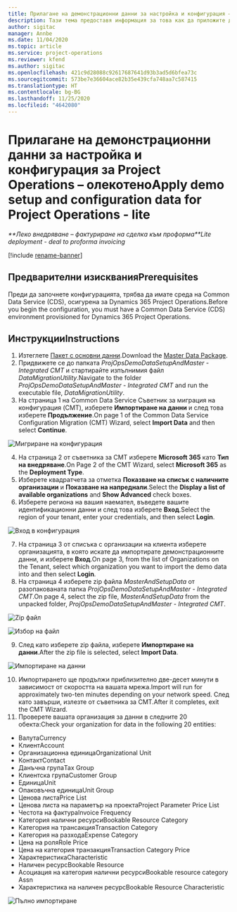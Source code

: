 ```yaml
---
title: Прилагане на демонстрационни данни за настройка и конфигурация – олекотено
description: Тази тема предоставя информация за това как да приложите демонстрационни данни за настройка конфигурационни в Project Operations.
author: sigitac
manager: Annbe
ms.date: 11/04/2020
ms.topic: article
ms.service: project-operations
ms.reviewer: kfend
ms.author: sigitac
ms.openlocfilehash: 421c9d28088c92617687641d93b3ad5d6bfea73c
ms.sourcegitcommit: 573be7e36604ace82b35e439cfa748aa7c587415
ms.translationtype: HT
ms.contentlocale: bg-BG
ms.lasthandoff: 11/25/2020
ms.locfileid: "4642080"
---
```

# <a name="apply-demo-setup-and-configuration-data-for-project-operations---lite"></a><span data-ttu-id="fdab9-103">Прилагане на демонстрационни данни за настройка и конфигурация за Project Operations – олекотено</span><span class="sxs-lookup"><span data-stu-id="fdab9-103">Apply demo setup and configuration data for Project Operations - lite</span></span> 

<span data-ttu-id="fdab9-104">_\*\*Леко внедряване – фактуриране на сделка към проформа_</span><span class="sxs-lookup"><span data-stu-id="fdab9-104">_\*\*Lite deployment - deal to proforma invoicing_</span></span>

[!include [rename-banner](~/includes/cc-data-platform-banner.md)]

## <a name="prerequisites"></a><span data-ttu-id="fdab9-105">Предварителни изисквания</span><span class="sxs-lookup"><span data-stu-id="fdab9-105">Prerequisites</span></span>

<span data-ttu-id="fdab9-106">Преди да започнете конфигурацията, трябва да имате среда на Common Data Service (CDS), осигурена за Dynamics 365 Project Operations.</span><span class="sxs-lookup"><span data-stu-id="fdab9-106">Before you begin the configuration, you must have a Common Data Service (CDS) environment provisioned for Dynamics 365 Project Operations.</span></span>


## <a name="instructions"></a><span data-ttu-id="fdab9-107">Инструкции</span><span class="sxs-lookup"><span data-stu-id="fdab9-107">Instructions</span></span>

1. <span data-ttu-id="fdab9-108">Изтеглете [Пакет с основни данни](https://download.microsoft.com/download/3/4/1/341bf279-a64f-4baa-af31-ce624859b518/ProjOpsSampleSetupData%20-%20CE%20only%20CMT.zip).</span><span class="sxs-lookup"><span data-stu-id="fdab9-108">Download the [Master Data Package](https://download.microsoft.com/download/3/4/1/341bf279-a64f-4baa-af31-ce624859b518/ProjOpsSampleSetupData%20-%20CE%20only%20CMT.zip).</span></span> 
2. <span data-ttu-id="fdab9-109">Придвижете се до папката *ProjOpsDemoDataSetupAndMaster - Integrated CMT* и стартирайте изпълнимия файл *DataMigrationUtility*.</span><span class="sxs-lookup"><span data-stu-id="fdab9-109">Navigate to the folder *ProjOpsDemoDataSetupAndMaster - Integrated CMT* and run the executable file, *DataMigrationUtility*.</span></span>
3. <span data-ttu-id="fdab9-110">На страница 1 на Common Data Service Съветник за миграция на конфигурация (CMT), изберете **Импортиране на данни** и след това изберете **Продължение**.</span><span class="sxs-lookup"><span data-stu-id="fdab9-110">On page 1 of the Common Data Service Configuration Migration (CMT) Wizard, select **Import Data** and then select **Continue**.</span></span>

![Мигриране на конфигурация](./media/1ConfigurationMigration.png)

4. <span data-ttu-id="fdab9-112">На страница 2 от съветника за CMT изберете **Microsoft 365** като **Тип на внедряване**.</span><span class="sxs-lookup"><span data-stu-id="fdab9-112">On Page 2 of the CMT Wizard, select **Microsoft 365** as the **Deployment Type**.</span></span>
5. <span data-ttu-id="fdab9-113">Изберете квадратчета за отметка **Показване на списък с наличните организации** и **Показване на напреднали**.</span><span class="sxs-lookup"><span data-stu-id="fdab9-113">Select the **Display a list of available organizations** and **Show Advanced** check boxes.</span></span>
6. <span data-ttu-id="fdab9-114">Изберете региона на вашия наемател, въведете вашите идентификационни данни и след това изберете **Вход**.</span><span class="sxs-lookup"><span data-stu-id="fdab9-114">Select the region of your tenant, enter your credentials, and then select **Login**.</span></span>

![Вход в конфигурация](./media/2ConfigurationSignin.png)

7. <span data-ttu-id="fdab9-116">На страница 3 от списъка с организации на клиента изберете организацията, в която искате да импортирате демонстрационните данни, и изберете **Вход**.</span><span class="sxs-lookup"><span data-stu-id="fdab9-116">On page 3, from the list of Organizations on the Tenant, select which organization you want to import the demo data into and then select **Login**.</span></span>
8. <span data-ttu-id="fdab9-117">На страница 4 изберете zip файла *MasterAndSetupData* от разопакованата папка *ProjOpsDemoDataSetupAndMaster - Integrated CMT*.</span><span class="sxs-lookup"><span data-stu-id="fdab9-117">On page 4, select the zip file, *MasterAndSetupData* from the unpacked folder, *ProjOpsDemoDataSetupAndMaster - Integrated CMT*.</span></span>

![Zip файл](./media/3ZipFile.png)

![Избор на файл](./media/4SelectAFile.png)

9. <span data-ttu-id="fdab9-120">След като изберете zip файла, изберете **Импортиране на данни**.</span><span class="sxs-lookup"><span data-stu-id="fdab9-120">After the zip file is selected, select **Import Data**.</span></span>

![Импортиране на данни](./media/5ImportData.png)

10. <span data-ttu-id="fdab9-122">Импортирането ще продължи приблизително две-десет минути в зависимост от скоростта на вашата мрежа.</span><span class="sxs-lookup"><span data-stu-id="fdab9-122">Import will run for approximately two-ten minutes depending on your network speed.</span></span> <span data-ttu-id="fdab9-123">След като завърши, излезте от съветника за CMT.</span><span class="sxs-lookup"><span data-stu-id="fdab9-123">After it completes, exit the CMT Wizard.</span></span> 
11. <span data-ttu-id="fdab9-124">Проверете вашата организация за данни в следните 20 обекта:</span><span class="sxs-lookup"><span data-stu-id="fdab9-124">Check your organization for data in the following 20 entities:</span></span>

-   <span data-ttu-id="fdab9-125">Валута</span><span class="sxs-lookup"><span data-stu-id="fdab9-125">Currency</span></span>
-   <span data-ttu-id="fdab9-126">Клиент</span><span class="sxs-lookup"><span data-stu-id="fdab9-126">Account</span></span>
-   <span data-ttu-id="fdab9-127">Организационна единица</span><span class="sxs-lookup"><span data-stu-id="fdab9-127">Organizational Unit</span></span>
-   <span data-ttu-id="fdab9-128">Контакт</span><span class="sxs-lookup"><span data-stu-id="fdab9-128">Contact</span></span>
-   <span data-ttu-id="fdab9-129">Данъчна група</span><span class="sxs-lookup"><span data-stu-id="fdab9-129">Tax Group</span></span>
-   <span data-ttu-id="fdab9-130">Клиентска група</span><span class="sxs-lookup"><span data-stu-id="fdab9-130">Customer Group</span></span>
-   <span data-ttu-id="fdab9-131">Единица</span><span class="sxs-lookup"><span data-stu-id="fdab9-131">Unit</span></span>
-   <span data-ttu-id="fdab9-132">Опаковъчна единица</span><span class="sxs-lookup"><span data-stu-id="fdab9-132">Unit Group</span></span>
-   <span data-ttu-id="fdab9-133">Ценова листа</span><span class="sxs-lookup"><span data-stu-id="fdab9-133">Price List</span></span>
-   <span data-ttu-id="fdab9-134">Ценова листа на параметър на проекта</span><span class="sxs-lookup"><span data-stu-id="fdab9-134">Project Parameter Price List</span></span> 
-   <span data-ttu-id="fdab9-135">Честота на фактура</span><span class="sxs-lookup"><span data-stu-id="fdab9-135">Invoice Frequency</span></span>
-   <span data-ttu-id="fdab9-136">Категория налични ресурси</span><span class="sxs-lookup"><span data-stu-id="fdab9-136">Bookable Resource Category</span></span>
-   <span data-ttu-id="fdab9-137">Категория на трансакция</span><span class="sxs-lookup"><span data-stu-id="fdab9-137">Transaction Category</span></span>
-   <span data-ttu-id="fdab9-138">Категория на разхода</span><span class="sxs-lookup"><span data-stu-id="fdab9-138">Expense Category</span></span>
-   <span data-ttu-id="fdab9-139">Цена на роля</span><span class="sxs-lookup"><span data-stu-id="fdab9-139">Role Price</span></span>
-   <span data-ttu-id="fdab9-140">Цена на категория транзакция</span><span class="sxs-lookup"><span data-stu-id="fdab9-140">Transaction Category Price</span></span>
-   <span data-ttu-id="fdab9-141">Характеристика</span><span class="sxs-lookup"><span data-stu-id="fdab9-141">Characteristic</span></span>
-   <span data-ttu-id="fdab9-142">Наличен ресурс</span><span class="sxs-lookup"><span data-stu-id="fdab9-142">Bookable Resource</span></span>
-   <span data-ttu-id="fdab9-143">Асоциация на категория налични ресурси</span><span class="sxs-lookup"><span data-stu-id="fdab9-143">Bookable resource category Assn</span></span>
-   <span data-ttu-id="fdab9-144">Характеристика на наличен ресурс</span><span class="sxs-lookup"><span data-stu-id="fdab9-144">Bookable Resource Characteristic</span></span>

![Пълно импортиране](./media/6CompleteImport.png)
